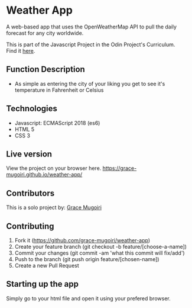 # Weather App
A web-based app that uses the OpenWeatherMap API to pull the daily forecast for any city worldwide.

This is part of the Javascript Project in the Odin Project's Curriculum. <br />
Find it [here](https://www.theodinproject.com/courses/javascript/lessons/weather-app).

## Function Description
- As simple as entering the city of your liking you get to see it's temperature in Fahrenheit or Celsius

## Technologies
- Javascript: ECMAScript 2018 (es6)
- HTML 5
- CSS 3

## Live version
View the project on your browser here. https://grace-mugoiri.github.io/weather-app/

## Contributors

This is a solo project by: [Grace Mugoiri](https://github.com/grace-mugoiri)

## Contributing

1. Fork it (https://github.com/grace-mugoiri/weather-app)
2. Create your feature branch (git checkout -b feature/[choose-a-name])
3. Commit your changes (git commit -am 'what this commit will fix/add')
4. Push to the branch (git push origin feature/[chosen-name])
5. Create a new Pull Request

## Starting up the app
Simply go to your html file and open it using your prefered browser.
